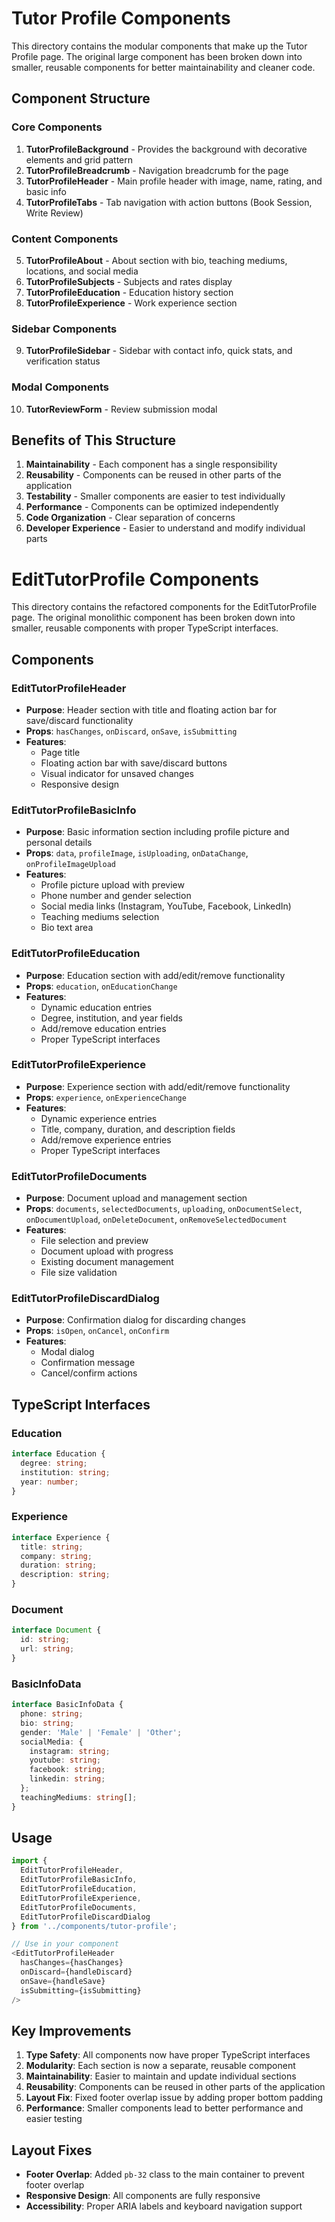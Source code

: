 # Tutor Profile Components

This directory contains the modular components that make up the Tutor Profile page. The original large component has been broken down into smaller, reusable components for better maintainability and cleaner code.

## Component Structure

### Core Components

1. **TutorProfileBackground** - Provides the background with decorative elements and grid pattern
2. **TutorProfileBreadcrumb** - Navigation breadcrumb for the page
3. **TutorProfileHeader** - Main profile header with image, name, rating, and basic info
4. **TutorProfileTabs** - Tab navigation with action buttons (Book Session, Write Review)

### Content Components

5. **TutorProfileAbout** - About section with bio, teaching mediums, locations, and social media
6. **TutorProfileSubjects** - Subjects and rates display
7. **TutorProfileEducation** - Education history section
8. **TutorProfileExperience** - Work experience section

### Sidebar Components

9. **TutorProfileSidebar** - Sidebar with contact info, quick stats, and verification status

### Modal Components

10. **TutorReviewForm** - Review submission modal

## Benefits of This Structure

1. **Maintainability** - Each component has a single responsibility
2. **Reusability** - Components can be reused in other parts of the application
3. **Testability** - Smaller components are easier to test individually
4. **Performance** - Components can be optimized independently
5. **Code Organization** - Clear separation of concerns
6. **Developer Experience** - Easier to understand and modify individual parts 

# EditTutorProfile Components

This directory contains the refactored components for the EditTutorProfile page. The original monolithic component has been broken down into smaller, reusable components with proper TypeScript interfaces.

## Components

### EditTutorProfileHeader
- **Purpose**: Header section with title and floating action bar for save/discard functionality
- **Props**: `hasChanges`, `onDiscard`, `onSave`, `isSubmitting`
- **Features**: 
  - Page title
  - Floating action bar with save/discard buttons
  - Visual indicator for unsaved changes
  - Responsive design

### EditTutorProfileBasicInfo
- **Purpose**: Basic information section including profile picture and personal details
- **Props**: `data`, `profileImage`, `isUploading`, `onDataChange`, `onProfileImageUpload`
- **Features**:
  - Profile picture upload with preview
  - Phone number and gender selection
  - Social media links (Instagram, YouTube, Facebook, LinkedIn)
  - Teaching mediums selection
  - Bio text area

### EditTutorProfileEducation
- **Purpose**: Education section with add/edit/remove functionality
- **Props**: `education`, `onEducationChange`
- **Features**:
  - Dynamic education entries
  - Degree, institution, and year fields
  - Add/remove education entries
  - Proper TypeScript interfaces

### EditTutorProfileExperience
- **Purpose**: Experience section with add/edit/remove functionality
- **Props**: `experience`, `onExperienceChange`
- **Features**:
  - Dynamic experience entries
  - Title, company, duration, and description fields
  - Add/remove experience entries
  - Proper TypeScript interfaces

### EditTutorProfileDocuments
- **Purpose**: Document upload and management section
- **Props**: `documents`, `selectedDocuments`, `uploading`, `onDocumentSelect`, `onDocumentUpload`, `onDeleteDocument`, `onRemoveSelectedDocument`
- **Features**:
  - File selection and preview
  - Document upload with progress
  - Existing document management
  - File size validation

### EditTutorProfileDiscardDialog
- **Purpose**: Confirmation dialog for discarding changes
- **Props**: `isOpen`, `onCancel`, `onConfirm`
- **Features**:
  - Modal dialog
  - Confirmation message
  - Cancel/confirm actions

## TypeScript Interfaces

### Education
```typescript
interface Education {
  degree: string;
  institution: string;
  year: number;
}
```

### Experience
```typescript
interface Experience {
  title: string;
  company: string;
  duration: string;
  description: string;
}
```

### Document
```typescript
interface Document {
  id: string;
  url: string;
}
```

### BasicInfoData
```typescript
interface BasicInfoData {
  phone: string;
  bio: string;
  gender: 'Male' | 'Female' | 'Other';
  socialMedia: {
    instagram: string;
    youtube: string;
    facebook: string;
    linkedin: string;
  };
  teachingMediums: string[];
}
```

## Usage

```typescript
import {
  EditTutorProfileHeader,
  EditTutorProfileBasicInfo,
  EditTutorProfileEducation,
  EditTutorProfileExperience,
  EditTutorProfileDocuments,
  EditTutorProfileDiscardDialog
} from '../components/tutor-profile';

// Use in your component
<EditTutorProfileHeader
  hasChanges={hasChanges}
  onDiscard={handleDiscard}
  onSave={handleSave}
  isSubmitting={isSubmitting}
/>
```

## Key Improvements

1. **Type Safety**: All components now have proper TypeScript interfaces
2. **Modularity**: Each section is now a separate, reusable component
3. **Maintainability**: Easier to maintain and update individual sections
4. **Reusability**: Components can be reused in other parts of the application
5. **Layout Fix**: Fixed footer overlap issue by adding proper bottom padding
6. **Performance**: Smaller components lead to better performance and easier testing

## Layout Fixes

- **Footer Overlap**: Added `pb-32` class to the main container to prevent footer overlap
- **Responsive Design**: All components are fully responsive
- **Accessibility**: Proper ARIA labels and keyboard navigation support 